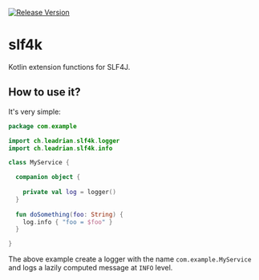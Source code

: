 [![Release Version](https://img.shields.io/maven-central/v/ch.leadrian.slf4k/slf4k-core.svg?label=release)](https://search.maven.org/search?q=g:ch.leadrian.slf4k)

# slf4k
Kotlin extension functions for SLF4J.

## How to use it?

It's very simple:
```kotlin
package com.example

import ch.leadrian.slf4k.logger
import ch.leadrian.slf4k.info

class MyService {

  companion object {
    
    private val log = logger()
  }
  
  fun doSomething(foo: String) {
    log.info { "foo = $foo" }
  }

}
```

The above example create a logger with the name `com.example.MyService` and logs a lazily computed message at `INFO` level.
